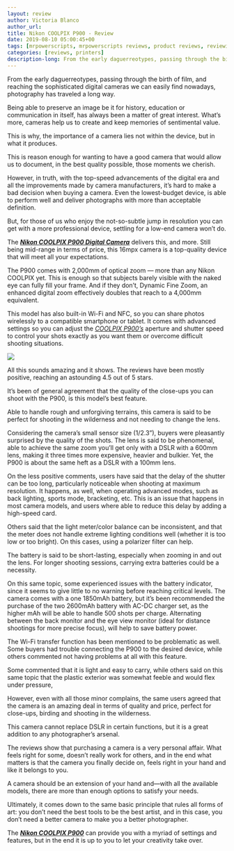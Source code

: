 ```yaml
---
layout: review
author: Victoria Blanco
author_url: 
title: Nikon COOLPIX P900 - Review
date: 2019-08-10 05:00:45+00
tags: [mrpowerscripts, mrpowerscripts reviews, product reviews, reviewing amazon products, amazon product]
categories: [reviews, printers]
description-long: From the early daguerreotypes, passing through the birth of film, and reaching the sophisticated digital cameras we can easily find nowadays, photography has traveled a long way. Being able to preserve an image be it for history, education or communication in itself, has always been a matter of great interest. What’s more, cameras help us to create and keep memories of sentimental value.This is why, the importance of a camera lies not within the device, but in what it produces.
---
```


From the early daguerreotypes, passing through the birth of film, and reaching the sophisticated digital cameras we can easily find nowadays, photography has traveled a long way.

Being able to preserve an image be it for history, education or communication in itself, has always been a matter of great interest. What’s more, cameras help us to create and keep memories of sentimental value.

This is why, the importance of a camera lies not within the device, but in what it produces.

This is reason enough for wanting to have a good camera that would allow us to document, in the best quality possible, those moments we cherish.

However, in truth, with the top-speed advancements of the digital era and all the improvements made by camera manufacturers, it’s hard to make a bad decision when buying a camera. Even the lowest-budget device, is able to perform well and deliver photographs with more than acceptable definition.

But, for those of us who enjoy the not-so-subtle jump in resolution you can get with a more professional device, settling for a low-end camera won’t do.

The [***Nikon COOLPIX P900 Digital Camera***](https://www.amazon.com/Nikon-COOLPIX-Digital-Camera-Optical/dp/B00U2W4JEY/ref=as_li_ss_tl?ie=UTF8&linkCode=ll1&tag=mrpowerscript-20&linkId=72d50f3adabb637063ff74c0c00b7b59&language=en_US) delivers this, and more. Still being mid-range in terms of price, this 16mpx camera is a top-quality device that will meet all your expectations.

The P900 comes with 2,000mm of optical zoom — more than any Nikon COOLPIX yet. This is enough so that subjects barely visible with the naked eye can fully fill your frame. And if they don’t, Dynamic Fine Zoom, an enhanced digital zoom effectively doubles that reach to a 4,000mm equivalent.

This model has also built-in Wi-Fi and NFC, so you can share photos wirelessly to a compatible smartphone or tablet. It comes with advanced settings so you can adjust the [*COOLPIX P900’s*](https://www.amazon.com/Nikon-COOLPIX-Digital-Camera-Optical/dp/B00U2W4JEY/ref=as_li_ss_tl?ie=UTF8&linkCode=ll1&tag=mrpowerscript-20&linkId=72d50f3adabb637063ff74c0c00b7b59&language=en_US) aperture and shutter speed to control your shots exactly as you want them or overcome difficult shooting situations.

![](https://ibb.co/cJJk7gL)

All this sounds amazing and it shows. The reviews have been mostly positive, reaching an astounding 4.5 out of 5 stars.

It’s been of general agreement that the quality of the close-ups you can shoot with the P900, is this model’s best feature.

Able to handle rough and unforgiving terrains, this camera is said to be perfect for shooting in the wilderness and not needing to change the lens.

Considering the camera’s small sensor size (1/2.3”), buyers were pleasantly surprised by the quality of the shots. The lens is said to be phenomenal, able to achieve the same zoom you’ll get only with a DSLR with a 600mm lens, making it three times more expensive, heavier and bulkier. Yet, the P900 is about the same heft as a DSLR with a 100mm lens.

On the less positive comments, users have said that the delay of the shutter can be too long, particularly noticeable when shooting at maximum resolution. It happens, as well, when operating advanced modes, such as back lighting, sports mode, bracketing, etc. This is an issue that happens in most camera models, and users where able to reduce this delay by adding a high-speed card.

Others said that the light meter/color balance can be inconsistent, and that the meter does not handle extreme lighting conditions well (whether it is too low or too bright). On this cases, using a polarizer filter can help.

The battery is said to be short-lasting, especially when zooming in and out the lens. For longer shooting sessions, carrying extra batteries could be a necessity.

On this same topic, some experienced issues with the battery indicator, since it seems to give little to no warning before reaching critical levels. The camera comes with a one 1850mAh battery, but it’s been recommended the purchase of the two 2600mAh battery with AC-DC charger set, as the higher mAh will be able to handle 500 shots per charge. Alternating between the back monitor and the eye view monitor (ideal for distance shootings for more precise focus), will help to save battery power.

The Wi-Fi transfer function has been mentioned to be problematic as well. Some buyers had trouble connecting the P900 to the desired device, while others commented not having problems at all with this feature.

Some commented that it is light and easy to carry, while others said on this same topic that the plastic exterior was somewhat feeble and would flex under pressure,

However, even with all those minor complains, the same users agreed that the camera is an amazing deal in terms of quality and price, perfect for close-ups, birding and shooting in the wilderness.

This camera cannot replace DSLR in certain functions, but it is a great addition to any photographer’s arsenal.

The reviews show that purchasing a camera is a very personal affair. What feels right for some, doesn’t really work for others, and in the end what matters is that the camera you finally decide on, feels right in your hand and like it belongs to you.

A camera should be an extension of your hand and—with all the available models, there are more than enough options to satisfy your needs.

Ultimately, it comes down to the same basic principle that rules all forms of art: you don’t need the best tools to be the best artist, and in this case, you don’t need a better camera to make you a better photographer.

The [***Nikon COOLPIX P900***](https://www.amazon.com/Nikon-COOLPIX-Digital-Camera-Optical/dp/B00U2W4JEY/ref=as_li_ss_tl?ie=UTF8&linkCode=ll1&tag=mrpowerscript-20&linkId=72d50f3adabb637063ff74c0c00b7b59&language=en_US) can provide you with a myriad of settings and features, but in the end it is up to you to let your creativity take over.
